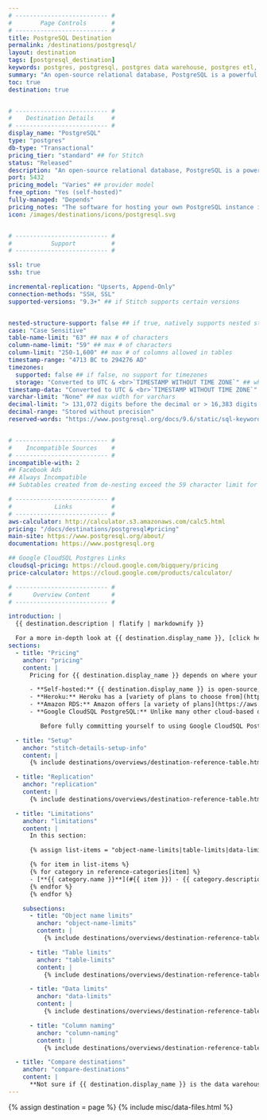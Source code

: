 ```yaml
---
# -------------------------- #
#        Page Controls       #
# -------------------------- #
title: PostgreSQL Destination
permalink: /destinations/postgresql/
layout: destination
tags: [postgresql_destination]
keywords: postgres, postgresql, postgres data warehouse, postgres etl, etl to postgres, postgresql data warehouse, etl to postgresql
summary: "An open-source relational database, PostgreSQL is a powerful and well-known system that has received recognition from both its users and the industry at large. Unlike some other database systems, PostgreSQL is completely customizable and yours to do with as you please (assuming, of course, that your instance is self-hosted)."
toc: true
destination: true


# -------------------------- #
#    Destination Details     #
# -------------------------- #
display_name: "PostgreSQL"
type: "postgres"
db-type: "Transactional"
pricing_tier: "standard" ## for Stitch
status: "Released"
description: "An open-source relational database, PostgreSQL is a powerful and well-known system that has received recognition from both its users and the industry at large. Unlike some other database systems, PostgreSQL is completely customizable and yours to do with as you please (assuming, of course, that your instance is self-hosted)."
port: 5432
pricing_model: "Varies" ## provider model
free_option: "Yes (self-hosted)"
fully-managed: "Depends"
pricing_notes: "The software for hosting your own PostgreSQL instance is open-source, meaning it's free. Heroku and Amazon RDS have a variety of plans to choose from."
icon: /images/destinations/icons/postgresql.svg


# -------------------------- #
#           Support          #
# -------------------------- #

ssl: true
ssh: true

incremental-replication: "Upserts, Append-Only"
connection-methods: "SSH, SSL"
supported-versions: "9.3+" ## if Stitch supports certain versions


nested-structure-support: false ## if true, natively supports nested structures
case: "Case Sensitive"
table-name-limit: "63" ## max # of characters
column-name-limit: "59" ## max # of characters
column-limit: "250-1,600" ## max # of columns allowed in tables
timestamp-range: "4713 BC to 294276 AD"
timezones:
  supported: false ## if false, no support for timezones
  storage: "Converted to UTC & <br>`TIMESTAMP WITHOUT TIME ZONE`" ## what happens to data with timezone info
timestamp-data: "Converted to UTC & <br>`TIMESTAMP WITHOUT TIME ZONE`"
varchar-limit: "None" ## max width for varchars
decimal-limit: "> 131,072 digits before the decimal or > 16,383 digits after"
decimal-range: "Stored without precision"
reserved-words: "https://www.postgresql.org/docs/9.6/static/sql-keywords-appendix.html"


# -------------------------- #
#    Incompatible Sources    #
# -------------------------- #
incompatible-with: 2
## Facebook Ads
## Always Incompatible
## Subtables created from de-nesting exceed the 59 character limit for table names. 

# -------------------------- #
#            Links           #
# -------------------------- #
aws-calculator: http://calculator.s3.amazonaws.com/calc5.html
pricing: "/docs/destinations/postgresql#pricing"
main-site: https://www.postgresql.org/about/
documentation: https://www.postgresql.org

## Google CloudSQL Postgres Links
cloudsql-pricing: https://cloud.google.com/bigquery/pricing
price-calculator: https://cloud.google.com/products/calculator/

# -------------------------- #
#      Overview Content      #
# -------------------------- #

introduction: |
  {{ destination.description | flatify | markdownify }}

  For a more in-depth look at {{ destination.display_name }}, [click here]({{ destination.main-site }}).
sections:
  - title: "Pricing"
    anchor: "pricing"
    content: |
      Pricing for {{ destination.display_name }} depends on where your instance is hosted.

      - **Self-hosted:** {{ destination.display_name }} is open-source, meaning you don't need to pay an upfront cost to obtain the necessary software. You may, however, have hosting and maintenance costs associated with the server housing the instance. You may have to do a little bit of internal number crunching to figure out these potential costs. 
      - **Heroku:** Heroku has a [variety of plans to choose from](https://www.heroku.com/pricing), and [a guide to help you select the right plan](https://devcenter.heroku.com/articles/heroku-postgres-plans) for you or your company.
      - **Amazon RDS:** Amazon offers [a variety of plans](https://aws.amazon.com/rds/postgresql/pricing/) for both on-demand instances and Multi-AZ Deployment. To get an estimate of what your monthly bill might look like, check out their [monthly calculator]({{ destination.aws-calculator }}).
      - **Google CloudSQL PostgreSQL:** Unlike many other cloud-based data warehouse solutions, [Google's pricing model]({{ destination.cloudsql-pricing }}) is based on **usage** and not a fixed-rate. This means that your bill can vary over time. 

         Before fully committing yourself to using Google CloudSQL PostgreSQL as your data warehouse, we recommend familiarizing yourself with Google's pricing model and [using their pricing calculator to estimate your potential costs]({{ destination.price-calculator }}).

  - title: "Setup"
    anchor: "stitch-details-setup-info"
    content: |
      {% include destinations/overviews/destination-reference-table.html list="stitch-details" %}

  - title: "Replication"
    anchor: "replication"
    content: |
      {% include destinations/overviews/destination-reference-table.html list="replication" %}

  - title: "Limitations"
    anchor: "limitations"
    content: |
      In this section:

      {% assign list-items = "object-name-limits|table-limits|data-limits|column-naming" | split: "|" %}

      {% for item in list-items %}
      {% for category in reference-categories[item] %}
      - [**{{ category.name }}**](#{{ item }}) - {{ category.description | flatify }}
      {% endfor %}
      {% endfor %}

    subsections:
      - title: "Object name limits"
        anchor: "object-name-limits"
        content: |
          {% include destinations/overviews/destination-reference-table.html list="object-name-limits" %}

      - title: "Table limits"
        anchor: "table-limits"
        content: |
          {% include destinations/overviews/destination-reference-table.html list="table-limits" %}

      - title: "Data limits"
        anchor: "data-limits"
        content: |
          {% include destinations/overviews/destination-reference-table.html list="data-limits" %}

      - title: "Column naming"
        anchor: "column-naming"
        content: |
          {% include destinations/overviews/destination-reference-table.html list="column-naming" %}

  - title: "Compare destinations"
    anchor: "compare-destinations"
    content: |
      **Not sure if {{ destination.display_name }} is the data warehouse for you?** Check out the [Choosing a Stitch Destination]({{ link.destinations.overviews.choose-destination | prepend: site.baseurl }}) guide to compare each of Stitch's destination offerings.
---
```

{% assign destination = page %}
{% include misc/data-files.html %}